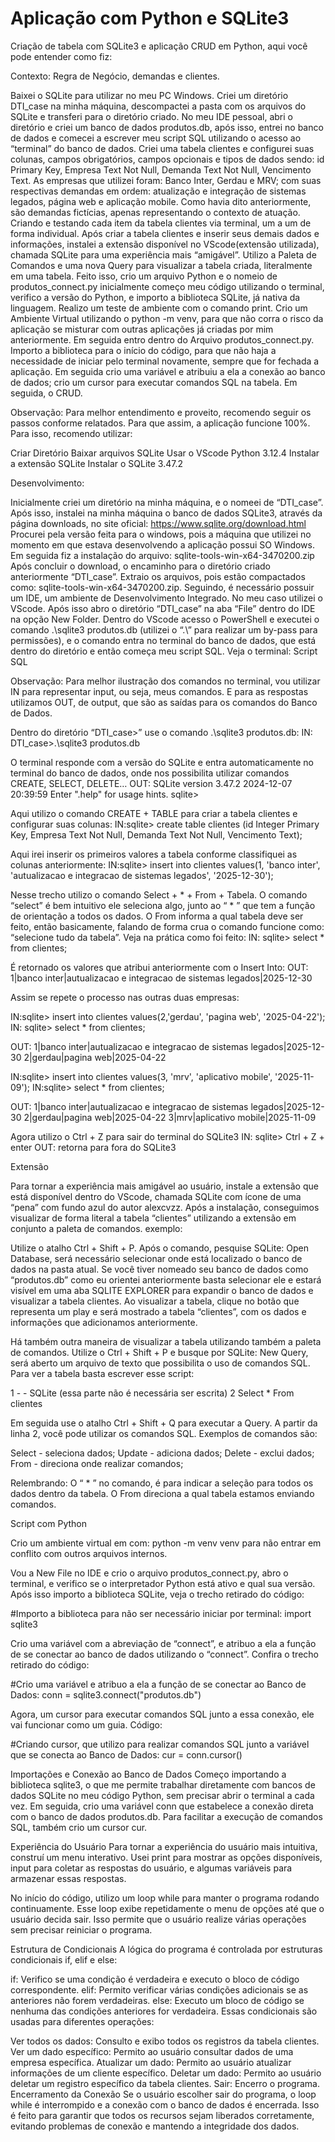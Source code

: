 # Aplicação com Python e SQLite3
Criação de tabela com SQLite3 e aplicação CRUD em Python, aqui você pode entender como fiz:

Contexto: Regra de Negócio, demandas e clientes.

Baixei o SQLite para utilizar no meu PC Windows.
Criei um diretório DTI_case na minha máquina, descompactei a pasta com os arquivos do SQLite e transferi para o diretório criado.
No meu IDE pessoal, abri o diretório e criei um banco de dados produtos.db, após isso, entrei no banco de dados e comecei a escrever meu script SQL utilizando o acesso ao “terminal” do banco de dados.
Criei uma tabela clientes e configurei suas colunas, campos obrigatórios, campos opcionais e tipos de dados sendo: id Primary Key, Empresa Text Not Null, Demanda Text Not Null, Vencimento Text.
As empresas que utilizei foram: Banco Inter, Gerdau e MRV; com suas respectivas demandas em ordem: atualização e integração de sistemas legados, página web e aplicação mobile. Como havia dito anteriormente, são demandas fictícias, apenas representando o contexto de atuação.
Criando e testando cada item da tabela clientes via terminal, um a um de forma individual.
Após criar a tabela clientes e inserir seus demais dados e informações, instalei a extensão disponível no VScode(extensão utilizada), chamada SQLite para uma experiência mais “amigável”. Utilizo a Paleta de Comandos e uma nova Query para visualizar a tabela criada, literalmente em uma tabela.
Feito isso, crio um arquivo Python e o nomeio de produtos_connect.py inicialmente começo meu código utilizando o terminal, verifico a versão do Python, e importo a biblioteca SQLite, já nativa da linguagem. Realizo um teste de ambiente com o comando print.
Crio um Ambiente Virtual utilizando o python -m venv, para que não corra o risco da aplicação se misturar com outras aplicações já criadas por mim anteriormente. Em seguida entro dentro do Arquivo produtos_connect.py.
Importo a biblioteca para o início do código, para que não haja a necessidade de iniciar pelo terminal novamente, sempre que for fechada a aplicação. Em seguida crio uma variável e atribuiu a ela a conexão ao banco de dados; crio um cursor para executar comandos SQL na tabela. Em seguida, o CRUD.

Observação: Para melhor entendimento e proveito, recomendo seguir os passos conforme relatados. Para que assim, a aplicação funcione 100%. Para isso, recomendo utilizar:

Criar Diretório
Baixar arquivos SQLite
Usar o VScode 
Python 3.12.4 
Instalar a extensão SQLite
Instalar o SQLite 3.47.2

Desenvolvimento:

Inicialmente criei um diretório na minha máquina, e o nomeei de “DTI_case”. Após isso, instalei na minha máquina o banco de dados SQLite3, através da página downloads, no site oficial: https://www.sqlite.org/download.html
Procurei pela versão feita para o windows, pois a máquina que utilizei no momento em que estava desenvolvendo a aplicação possui SO Windows. Em seguida fiz a instalação do arquivo:  sqlite-tools-win-x64-3470200.zip 
Após concluir o download, o encaminho para o diretório criado anteriormente “DTI_case”. Extraio os arquivos, pois estão compactados como: sqlite-tools-win-x64-3470200.zip.
Seguindo, é necessário possuir um IDE, um ambiente de Desenvolvimento Integrado. No meu caso utilizei o VScode. Após isso abro o diretório “DTI_case” na aba “File” dentro do IDE na opção New Folder. Dentro do VScode acesso o PowerShell e executei o comando .\sqlite3 produtos.db (utilizei o “.\” para realizar um by-pass para permissões), e o comando entra no terminal do banco de dados, que está dentro do diretório e então começa meu script SQL. Veja o terminal:
Script SQL

Observação: Para melhor ilustração dos comandos no terminal, vou utilizar IN para representar input, ou seja, meus comandos. E para as respostas utilizamos OUT, de output, que são as saídas para os comandos do Banco de Dados.

Dentro do diretório “DTI_case>” use o comando .\sqlite3 produtos.db:
IN: DTI_case>.\sqlite3 produtos.db

O terminal responde com a versão do SQLite e entra automaticamente no terminal do banco de dados, onde nos possibilita utilizar comandos CREATE, SELECT, DELETE…
OUT: SQLite version 3.47.2 2024-12-07 20:39:59
Enter ".help" for usage hints.
sqlite> 

Aqui utilizo o comando CREATE + TABLE para criar a tabela clientes e configurar suas colunas:
IN:sqlite> create table clientes (id Integer Primary Key, Empresa Text Not Null, Demanda Text Not Null, Vencimento Text);

Aqui irei inserir os primeiros valores a tabela conforme classifiquei as colunas anteriormente:
IN:sqlite> insert into clientes values(1, 'banco inter', 'autualizacao e integracao de sistemas legados', '2025-12-30');

Nesse trecho utilizo o comando Select + * + From + Tabela. O comando “select” é bem intuitivo ele seleciona algo, junto ao “ * ” que tem a função de orientação a todos os dados. O From informa a qual tabela deve ser feito, então basicamente, falando de forma crua o comando funcione como: “selecione tudo da tabela”. Veja na prática como foi feito: 
IN: sqlite> select * from clientes;

É retornado os valores que atribui anteriormente com o Insert Into:
OUT: 1|banco inter|autualizacao e integracao de sistemas legados|2025-12-30

Assim se repete o processo nas outras duas empresas:

IN:sqlite> insert into clientes values(2,'gerdau', 'pagina web', '2025-04-22'); 
IN: sqlite> select * from clientes;

OUT: 1|banco inter|autualizacao e integracao de sistemas legados|2025-12-30
2|gerdau|pagina web|2025-04-22

IN:sqlite> insert into clientes values(3, 'mrv', 'aplicativo mobile', '2025-11-09');
IN:sqlite> select * from clientes;

OUT:
1|banco inter|autualizacao e integracao de sistemas legados|2025-12-30
2|gerdau|pagina web|2025-04-22
3|mrv|aplicativo mobile|2025-11-09

Agora utilizo o Ctrl + Z para sair do terminal do SQLite3
IN: sqlite> Ctrl + Z + enter 
OUT: retorna para fora do SQLite3

Extensão

Para tornar a experiência mais amigável ao usuário, instale a extensão que está disponível dentro do VScode, chamada SQLite com ícone de uma “pena” com fundo azul do autor alexcvzz. Após a instalação, conseguimos visualizar de forma literal a tabela “clientes” utilizando a extensão em conjunto a paleta de comandos. exemplo:

Utilize o atalho Ctrl + Shift + P. Após o comando, pesquise SQLite: Open Database, será necessário selecionar onde está localizado o banco de dados na pasta atual. Se você tiver nomeado seu banco de dados como “produtos.db” como eu orientei anteriormente basta selecionar ele e estará visível em uma aba SQLITE EXPLORER para expandir o banco de dados e visualizar a tabela clientes. Ao visualizar a tabela, clique no botão que representa um play e será mostrado a tabela “clientes”, com os dados e informações que adicionamos anteriormente.

Há também outra maneira de visualizar a tabela utilizando também a paleta de comandos. Utilize o Ctrl + Shift + P e busque por SQLite: New Query, será aberto um arquivo de texto que possibilita o uso de comandos SQL. Para ver a tabela basta escrever esse script:

1      - - SQLite (essa parte não é necessária ser escrita)
2      Select * From clientes

Em seguida use o atalho Ctrl + Shift + Q para executar a Query. A partir da linha 2, você pode utilizar os comandos SQL. Exemplos de comandos são:

Select - seleciona dados;
Update - adiciona dados;
Delete - exclui dados;
From - direciona onde realizar comandos;

Relembrando:
O “ * ” no comando, é para indicar a seleção para todos os dados dentro da tabela.
O From direciona a qual tabela estamos enviando comandos.

Script com Python

Crio um ambiente virtual em com: python -m venv venv para não entrar em conflito com outros arquivos internos.

Vou a New File no IDE e crio o arquivo produtos_connect.py, abro o terminal, e verifico se o interpretador Python está ativo e qual sua versão. Após isso importo a biblioteca SQLite, veja o trecho retirado do código:

#Importo a biblioteca para não ser necessário iniciar por terminal:
import sqlite3


Crio uma variável com a abreviação de “connect”, e atribuo a ela a função de se conectar ao banco de dados utilizando o “connect”. Confira o trecho retirado do código:

#Crio uma variável e atribuo a ela a função de se conectar ao Banco de Dados:
conn = sqlite3.connect("produtos.db")

Agora, um cursor para executar comandos SQL junto a essa conexão, ele vai funcionar como um guia. Código:

#Criando cursor, que utilizo para realizar comandos SQL junto a variável que se conecta ao Banco de Dados: 
cur = conn.cursor()

Importações e Conexão ao Banco de Dados
Começo importando a biblioteca sqlite3, o que me permite trabalhar diretamente com bancos de dados SQLite no meu código Python, sem precisar abrir o terminal a cada vez. Em seguida, crio uma variável conn que estabelece a conexão direta com o banco de dados produtos.db. Para facilitar a execução de comandos SQL, também crio um cursor cur.

Experiência do Usuário
Para tornar a experiência do usuário mais intuitiva, construí um menu interativo. Usei print para mostrar as opções disponíveis, input para coletar as respostas do usuário, e algumas variáveis para armazenar essas respostas.

No início do código, utilizo um loop while para manter o programa rodando continuamente. Esse loop exibe repetidamente o menu de opções até que o usuário decida sair. Isso permite que o usuário realize várias operações sem precisar reiniciar o programa.

Estrutura de Condicionais
A lógica do programa é controlada por estruturas condicionais if, elif e else:

if: Verifico se uma condição é verdadeira e executo o bloco de código correspondente.
elif: Permito verificar várias condições adicionais se as anteriores não forem verdadeiras.
else: Executo um bloco de código se nenhuma das condições anteriores for verdadeira.
Essas condicionais são usadas para diferentes operações:

Ver todos os dados: Consulto e exibo todos os registros da tabela clientes.
Ver um dado específico: Permito ao usuário consultar dados de uma empresa específica.
Atualizar um dado: Permito ao usuário atualizar informações de um cliente específico.
Deletar um dado: Permito ao usuário deletar um registro específico da tabela clientes.
Sair: Encerro o programa.
Encerramento da Conexão
Se o usuário escolher sair do programa, o loop while é interrompido e a conexão com o banco de dados é encerrada. Isso é feito para garantir que todos os recursos sejam liberados corretamente, evitando problemas de conexão e mantendo a integridade dos dados.




